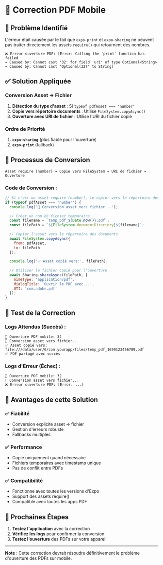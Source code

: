 # 🔧 Correction PDF Mobile

## 🎯 Problème Identifié

L'erreur était causée par le fait que `expo-print` et `expo-sharing` ne peuvent pas traiter directement les assets `require()` qui retournent des nombres.

```
❌ Erreur ouverture PDF: [Error: Calling the 'print' function has failed
→ Caused by: Cannot cast '32' for field 'uri' of type Optional<String>
→ Caused by: Cannot cast 'Optional(32)' to String]
```

## ✅ Solution Appliquée

### **Conversion Asset → Fichier**

1. **Détection du type d'asset** : Si `typeof pdfAsset === 'number'`
2. **Copie vers répertoire documents** : Utilise `FileSystem.copyAsync()`
3. **Ouverture avec URI de fichier** : Utilise l'URI du fichier copié

### **Ordre de Priorité**

1. **`expo-sharing`** (plus fiable pour l'ouverture)
2. **`expo-print`** (fallback)

## 🔄 Processus de Conversion

```
Asset require (number) → Copie vers FileSystem → URI de fichier → Ouverture
```

### **Code de Conversion :**

```javascript
// Si c'est un asset require (number), le copier vers le répertoire des documents
if (typeof pdfAsset === 'number') {
  console.log('🔄 Conversion asset vers fichier...');
  
  // Créer un nom de fichier temporaire
  const filename = `temp_pdf_${Date.now()}.pdf`;
  const filePath = `${FileSystem.documentDirectory}${filename}`;
  
  // Copier l'asset vers le répertoire des documents
  await FileSystem.copyAsync({
    from: pdfAsset,
    to: filePath
  });
  
  console.log('✅ Asset copié vers:', filePath);
  
  // Utiliser le fichier copié pour l'ouverture
  await Sharing.shareAsync(filePath, {
    mimeType: 'application/pdf',
    dialogTitle: 'Ouvrir le PDF avec...',
    UTI: 'com.adobe.pdf'
  });
}
```

## 🧪 Test de la Correction

### **Logs Attendus (Succès) :**

```
📄 Ouverture PDF mobile: 32
🔄 Conversion asset vers fichier...
✅ Asset copié vers: file:///data/user/0/com.yourapp/files/temp_pdf_1699123456789.pdf
✅ PDF partagé avec succès
```

### **Logs d'Erreur (Échec) :**

```
📄 Ouverture PDF mobile: 32
🔄 Conversion asset vers fichier...
❌ Erreur ouverture PDF: [Error: ...]
```

## 🎯 Avantages de cette Solution

### ✅ **Fiabilité**
- Conversion explicite asset → fichier
- Gestion d'erreurs robuste
- Fallbacks multiples

### ✅ **Performance**
- Copie uniquement quand nécessaire
- Fichiers temporaires avec timestamp unique
- Pas de conflit entre PDFs

### ✅ **Compatibilité**
- Fonctionne avec toutes les versions d'Expo
- Support des assets require()
- Compatible avec toutes les apps PDF

## 🚀 Prochaines Étapes

1. **Testez l'application** avec la correction
2. **Vérifiez les logs** pour confirmer la conversion
3. **Testez l'ouverture** des PDFs sur votre appareil

---

**Note** : Cette correction devrait résoudre définitivement le problème d'ouverture des PDFs sur mobile.
